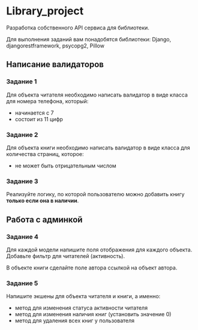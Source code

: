 # Library_project

Разработка собственного API сервиса для библиотеки.

Для выполнения заданий вам понадобятся библиотеки:
Django, djangorestframework, psycopg2, Pillow

## Написание валидаторов

### Задание 1

Для объекта читателя необходимо написать валидатор в виде класса для номера телефона, который: 

- начинается с 7
- состоит из 11 цифр

### Задание 2

Для объекта книги необходимо написать валидатор в виде класса для количества страниц, которое:

- не может быть отрицательным числом

### Задание 3

Реализуйте логику, по которой пользователю можно добавить книгу **только если она в наличии**.

## Работа с админкой

### Задание 4

Для каждой модели напишите поля отображения для каждого объекта. Добавьте фильтр для читателей (активность).

В объекте книги сделайте поле автора ссылкой на объект автора.

### Задание 5

Напишите экшены для объекта читателя и книги, а именно:

- метод для изменения статуса активности читателя
- метод для изменения наличия книг (установить значение 0)
- метод для удаления всех книг у пользователя
